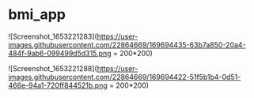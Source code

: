 # bmi_app

![Screenshot_1653221283](https://user-images.githubusercontent.com/22864669/169694435-63b7a850-20a4-484f-9ab6-099499d5d315.png = 200*200)


![Screenshot_1653221288](https://user-images.githubusercontent.com/22864669/169694422-51f5b1b4-0d51-466e-94a1-720ff844521b.png = 200*200)
